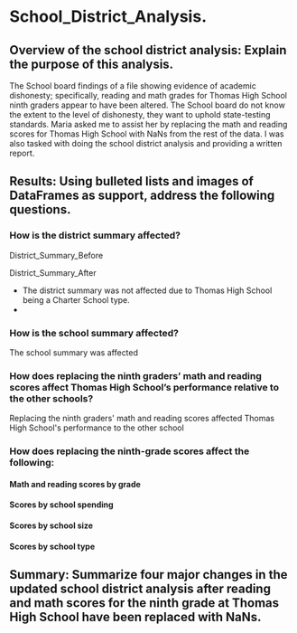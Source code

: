 # School_District_Analysis.

## Overview of the school district analysis: Explain the purpose of this analysis.

The School board findings of a file showing evidence of academic dishonesty; specifically, reading and math grades for Thomas High School ninth graders appear to have been altered. The School board do not know the extent to the level of dishonesty, they want to uphold state-testing standards. Maria asked me to assist her by replacing the math and reading scores for Thomas High School with NaNs from the rest of the data. I was also tasked with doing the school district analysis and providing a written report.

## Results: Using bulleted lists and images of DataFrames as support, address the following questions.

### How is the district summary affected?
District_Summary_Before

District_Summary_After

- The district summary was not affected due to Thomas High School being a Charter School type. 
-  
### How is the school summary affected?
The school summary was affected

### How does replacing the ninth graders’ math and reading scores affect Thomas High School’s performance relative to the other schools?
Replacing the ninth graders' math and reading scores affected Thomas High School's performance to the other school

### How does replacing the ninth-grade scores affect the following:

#### Math and reading scores by grade


#### Scores by school spending


#### Scores by school size


#### Scores by school type


## Summary: Summarize four major changes in the updated school district analysis after reading and math scores for the ninth grade at Thomas High School have been replaced with NaNs.
